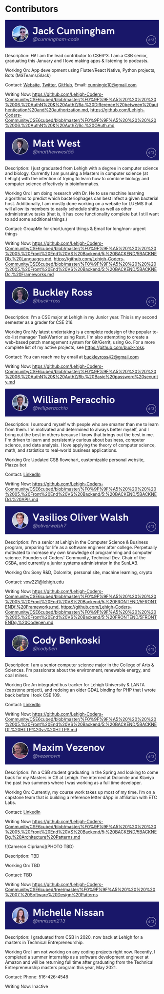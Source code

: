 # Contributors

![John Cunningham](https://raw.githubusercontent.com/Lehigh-Coders-Community/CSE6cubed/master/FILES/profilephotos/1.png)

Description: Hi! I am the lead contributor to CSE6^3. I am a CSB senior, graduating this January and I love making apps & listening to podcasts.

Working On: App development using Flutter/React Native, Python projects, Bots (MSTeams/Slack)

Contact: [Website](www.johncunnigham.co), [Twitter](https://twitter.com/cunningham_code), [GitHub](https://github.com/cunningham-code), Email: cunningjc10@gmail.com

Writing Now: https://github.com/Lehigh-Coders-Community/CSE6cubed/blob/master/%F0%9F%9F%A5%20%20%20%20%2006.%20AuthN%20&%20AuthZ/6a.%20Difference%20between%20authentication%20and%20authorization.md, https://github.com/Lehigh-Coders-Community/CSE6cubed/blob/master/%F0%9F%9F%A5%20%20%20%20%2006.%20AuthN%20&%20AuthZ/6c.%20OAuth.md

![Matt West](https://raw.githubusercontent.com/Lehigh-Coders-Community/CSE6cubed/master/FILES/profilephotos/4.png)

Description: I just graduated from Lehigh with a degree in computer science and biology. Currently I am pursuing a Masters in computer science (at Lehigh) with the intention of trying to learn how to combine biology and computer science effectively in bioinformatics.

Working On: I am doing research with Dr. He to use machine learning algorithms to predict which bacteriophages can best infect a given bacterial host. Additionally, I am mostly done working on a website for LUEMS that will allow its members to easily schedule shifts as well as other administrative tasks (that is, it has core functionality complete but I still want to add some additional things.)

Contact: GroupMe for short/urgent things & Email for long/non-urgent things

Writing Now: https://github.com/Lehigh-Coders-Community/CSE6cubed/blob/master/%F0%9F%9F%A5%20%20%20%20%2005.%20Front%20End%20VS%20Backend/5:%20BACKEND/5BACKNEDb.%20Languages.md,  https://github.com/Lehigh-Coders-Community/CSE6cubed/blob/master/%F0%9F%9F%A5%20%20%20%20%2005.%20Front%20End%20VS%20Backend/5:%20BACKEND/5BACKNEDc.%20Frameworks.md

![Buckley Ross](https://raw.githubusercontent.com/Lehigh-Coders-Community/CSE6cubed/master/FILES/profilephotos/2.png)

Description: I'm a CSE major at Lehigh in my Junior year. This is my second semester as a grader for CSE 216.

Working On: My latest undertaking is a complete redesign of the popular to-do-list manager TaskWarrior using Rust. I'm also attempting to create a web-based patch management system for Git/Gerrit, using Go. For a more complete list of my active projects, see https://github.com/buck-ross.

Contact: You can reach me by email at buckleyross42@gmail.com

Writing Now: https://github.com/Lehigh-Coders-Community/CSE6cubed/blob/master/%F0%9F%9F%A5%20%20%20%20%2006.%20AuthN%20&%20AuthZ/6b.%20Basic%20password%20security.md

![William Peracchio](https://raw.githubusercontent.com/Lehigh-Coders-Community/CSE6cubed/master/FILES/profilephotos/5.png)

Description: I surround myself with people who are smarter than me to learn from them. I'm motivated and determined to always better myself, and I bring out the best in others because I know that brings out the best in me. I'm driven to learn and persistently curious about business, computer science, and data analysis. I love applying the theory of computer science, math, and statistics to real-world business applications.

Working On: Updated CSB flowchart, customizable personal website, Piazza bot

Contact: [LinkedIn](https://www.linkedin.com/in/william-peracchio/)

Writing Now: https://github.com/Lehigh-Coders-Community/CSE6cubed/blob/master/%F0%9F%9F%A5%20%20%20%20%2005.%20Front%20End%20VS%20Backend/5:%20BACKEND/5BACKNEDd.%20APIs.md

![Vasilios Oliver Walsh](https://raw.githubusercontent.com/Lehigh-Coders-Community/CSE6cubed/master/FILES/profilephotos/6.png)

Description: I'm a senior at Lehigh in the Computer Science & Business program, preparing for life as a software engineer after college. Perpetually motivated to increase my own knowledge of programming and computer science. Founders of Coders' Community, Technical Dev. Chair of the CSBA, and currently a junior systems administrator in the SunLAB.

Working On: Sony R&D, Dolomite, personal site, machine learning, crypto

Contact: vow221@lehigh.edu

Writing Now: https://github.com/Lehigh-Coders-Community/CSE6cubed/blob/master/%F0%9F%9F%A5%20%20%20%20%2005.%20Front%20End%20VS%20Backend/5:%20FRONTEND/5FRONTENDf.%20Frameworks.md, https://github.com/Lehigh-Coders-Community/CSE6cubed/blob/master/%F0%9F%9F%A5%20%20%20%20%2005.%20Front%20End%20VS%20Backend/5:%20FRONTEND/5FRONTENDg.%20Codepen.md

![Cody Benkoski](https://raw.githubusercontent.com/Lehigh-Coders-Community/CSE6cubed/master/FILES/profilephotos/7.png)

Description: I am a senior computer science major in the College of Arts & Sciences. I'm passionate about the environment, renewable energy, and coal mines.

Working On: An integrated bus tracker for Lehigh University & LANTA (capstone project), and redoing an older GDAL binding for PHP that I wrote back before I took CSE 109.

Contact: [LinkedIn](https://www.linkedin.com/in/cody-benkoski/)

Writing Now: https://github.com/Lehigh-Coders-Community/CSE6cubed/blob/master/%F0%9F%9F%A5%20%20%20%20%2005.%20Front%20End%20VS%20Backend/5:%20BACKEND/5BACKNEDf.%20HTTP%20vs%20HTTPS.md

![Maxim Vezenov](https://raw.githubusercontent.com/Lehigh-Coders-Community/CSE6cubed/master/FILES/profilephotos/8.png)

Description: I’m a CSB student graduating in the Spring and looking to come back for my Masters in CS at Lehigh. I’ve interned at Dolomite and Klaviyo the past two summers where I was working as a full time developer.

Working On: Currently, my course work takes up most of my time. I’m on a capstone team that is building a reference letter dApp in affiliation with ETC Labs.

Contact: [LinkedIn](https://www.linkedin.com/in/maxim-vezenov/)

Writing Now: https://github.com/Lehigh-Coders-Community/CSE6cubed/blob/master/%F0%9F%9F%A5%20%20%20%20%2005.%20Front%20End%20VS%20Backend/5:%20BACKEND/5BACKNEDg.%20Architecture%20Patterns.md

![Cameron Cipriano](PHOTO TBD)

Description: TBD

Working On: TBD

Contact: TBD

Writing Now: https://github.com/Lehigh-Coders-Community/CSE6cubed/tree/master/%F0%9F%9F%A5%20%20%20%20%2007.%20Software%20Design%20Patterns

![Michelle Nissan](https://raw.githubusercontent.com/Lehigh-Coders-Community/CSE6cubed/master/FILES/profilephotos/3.png)

Description: I graduated from CSB in 2020, now back at Lehigh for a masters in Technical Entrepreneurship.

Working On: I am not working on any coding projects right now. Recently, I completed a summer internship as a software development engineer at Amazon and will be returning full time after graduating from the Technical Entrepreneurship masters program this year, May 2021.

Contact: Phone: 516-426-4548

Writing Now: Inactive
